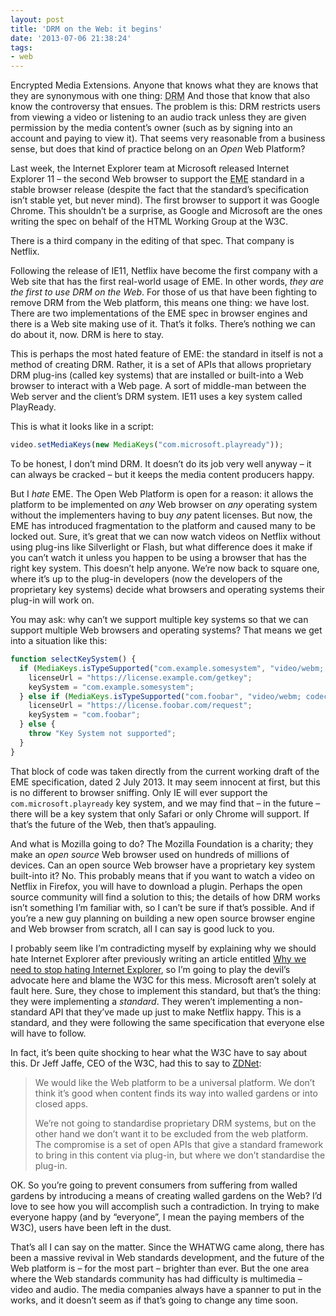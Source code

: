 ```yaml
---
layout: post
title: 'DRM on the Web: it begins'
date: '2013-07-06 21:38:24'
tags:
- web
---
```


Encrypted Media Extensions. Anyone that knows what they are knows that they are synonymous with one thing: <abbr title="Digital Rights Management">DRM</abbr> And those that know that also know the controversy that ensues. The problem is this: DRM restricts users from viewing a video or listening to an audio track unless they are given permission by the media content’s owner (such as by signing into an account and paying to view it). That seems very reasonable from a business sense, but does that kind of practice belong on an *Open* Web Platform?

Last week, the Internet Explorer team at Microsoft released Internet Explorer 11 – the second Web browser to support the <abbr title="Encrypted Media Extensions">EME</abbr> standard in a stable browser release (despite the fact that the standard’s specification isn’t stable yet, but never mind). The first browser to support it was Google Chrome. This shouldn’t be a surprise, as Google and Microsoft are the ones writing the spec on behalf of the HTML Working Group at the W3C.

There is a third company in the editing of that spec. That company is Netflix.

Following the release of IE11, Netflix have become the first company with a Web site that has the first real-world usage of EME. In other words, *they are the first to use DRM on the Web*. For those of us that have been fighting to remove DRM from the Web platform, this means one thing: we have lost. There are two implementations of the EME spec in browser engines and there is a Web site making use of it. That’s it folks. There’s nothing we can do about it, now. DRM is here to stay.

This is perhaps the most hated feature of EME: the standard in itself is not a method of creating DRM. Rather, it is a set of APIs that allows proprietary DRM plug-ins (called key systems) that are installed or built-into a Web browser to interact with a Web page. A sort of middle-man between the Web server and the client’s DRM system. IE11 uses a key system called PlayReady.

This is what it looks like in a script:

```javascript
video.setMediaKeys(new MediaKeys("com.microsoft.playready"));
```

To be honest, I don’t mind DRM. It doesn’t do its job very well anyway – it can always be cracked – but it keeps the media content producers happy.

But I *hate* EME. The Open Web Platform is open for a reason: it allows the platform to be implemented on *any* Web browser on *any* operating system without the implementers having to buy *any* patent licenses. But now, the EME has introduced fragmentation to the platform and caused many to be locked out. Sure, it’s great that we can now watch videos on Netflix without using plug-ins like Silverlight or Flash, but what difference does it make if you can’t watch it unless you happen to be using a browser that has the right key system. This doesn’t help anyone. We’re now back to square one, where it’s up to the plug-in developers (now the developers of the proprietary key systems) decide what browsers and operating systems their plug-in will work on.

You may ask: why can’t we support multiple key systems so that we can support multiple Web browsers and operating systems? That means we get into a situation like this:

```javascript
function selectKeySystem() {
  if (MediaKeys.isTypeSupported("com.example.somesystem", "video/webm; codecs='vp8, vorbis'")) {
    licenseUrl = "https://license.example.com/getkey";
    keySystem = "com.example.somesystem";
  } else if (MediaKeys.isTypeSupported("com.foobar", "video/webm; codecs='vp8, vorbis'")) {
    licenseUrl = "https://license.foobar.com/request";
    keySystem = "com.foobar";
  } else {
    throw "Key System not supported";
  }
}
```

That block of code was taken directly from the current working draft of the EME specification, dated 2 July 2013. It may seem innocent at first, but this is no different to browser sniffing. Only IE will ever support the `com.microsoft.playready` key system, and we may find that – in the future – there will be a key system that only Safari or only Chrome will support. If that’s the future of the Web, then that’s appauling.

And what is Mozilla going to do? The Mozilla Foundation is a charity; they make an *open source* Web browser used on hundreds of millions of devices. Can an open source Web browser have a proprietary key system built-into it? No. This probably means that if you want to watch a video on Netflix in Firefox, you will have to download a plugin. Perhaps the open source community will find a solution to this; the details of how DRM works isn’t something I’m familiar with, so I can’t be sure if that’s possible. And if you’re a new guy planning on building a new open source browser engine and Web browser from scratch, all I can say is good luck to you.

I probably seem like I’m contradicting myself by explaining why we should hate Internet Explorer after previously writing an article entitled [Why we need to stop hating Internet Explorer](http://joshtumath.me.uk/articles/why-we-need-to-stop-hating-internet-explorer.html), so I’m going to play the devil’s advocate here and blame the W3C for this mess. Microsoft aren’t solely at fault here. Sure, they chose to implement this standard, but that’s the thing: they were implementing a *standard*. They weren’t implementing a non-standard API that they’ve made up just to make Netflix happy. This is a standard, and they were following the same specification that everyone else will have to follow.

In fact, it’s been quite shocking to hear what the W3C have to say about this. Dr Jeff Jaffe, CEO of the W3C, had this to say to [ZDNet](http://www.zdnet.com/reject-drm-and-you-risk-walling-off-parts-of-the-web-says-w3c-chief-7000017388/):

> We would like the Web platform to be a universal platform. We don’t think it’s good when content finds its way into walled gardens or into closed apps.
>
> We’re not going to standardise proprietary DRM systems, but on the other hand we don’t want it to be excluded from the web platform. The compromise is a set of open APIs that give a standard framework to bring in this content via plug-in, but where we don’t standardise the plug-in.

OK. So you’re going to prevent consumers from suffering from walled gardens by introducing a means of creating walled gardens on the Web? I’d love to see how you will accomplish such a contradiction. In trying to make everyone happy (and by “everyone”, I mean the paying members of the W3C), users have been left in the dust.

That’s all I can say on the matter. Since the WHATWG came along, there has been a massive revival in Web standards development, and the future of the Web platform is – for the most part – brighter than ever. But the one area where the Web standards community has had difficulty is multimedia – video and audio. The media companies always have a spanner to put in the works, and it doesn’t seem as if that’s going to change any time soon.
